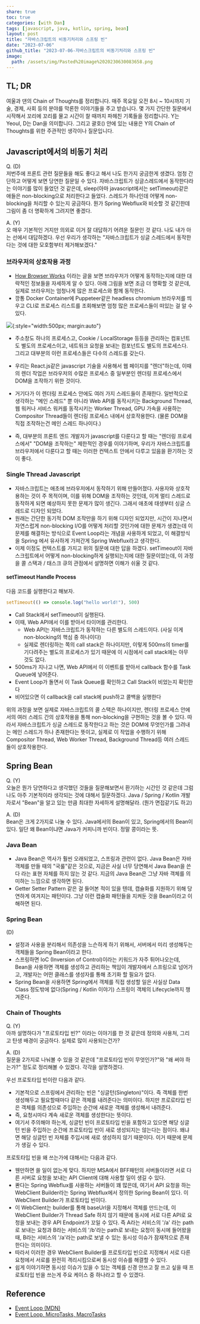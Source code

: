 ```yaml
---  
share: true  
toc: true  
categories: [with Dan]  
tags: [javascript, java, kotlin, spring, bean]  
layout: post  
title: "자바스크립트의 비동기처리와 스프링 빈"  
date: "2023-07-06"  
github_title: "2023-07-06-자바스크립트의 비동기처리와 스프링 빈"  
image:  
  path: /assets/img/Pasted%20image%2020230630083658.png  
---  
```

  
## TL; DR  
  
여울과 댄의 Chain of Thoughts를 정리합니다. 매주 목요일 오전 8시 ~ 10시까지 기술, 경제, 사회 등의 분야를 막론한 이야기들을 주고 받습니다. 몇 가지 간단한 질문에서 시작해서 꼬리에 꼬리를 물고 시간이 찰 때까지 파헤친 기록들을 정리합니다. Y는 Yeoul, D는 Dan을 의미합니다. 그리고 괄호() 안에 있는 내용은 Y의 Chain of Thoughts를 위한 주관적인 생각이나 질문입니다.  
  
## Javascript에서의 비동기 처리  
  
Q. (D)  
저번주에 프론트 관련 질문들을 해도 좋다고 해서 나도 한가지 궁금한게 생겼다. 엄청 간단하고 어떻게 보면 당연한 질문일 수 있다. 자바스크립트가 싱글스레드에서 동작한다라는 이야기를 많이 들었던 것 같은데, sleep(아마 javascript에서는 setTimeout)같은 애들은 non-blocking으로 처리한다고 들었다. 스레드가 하나인데 어떻게 non-blocking을 처리할 수 있는지 궁금하다. 뭔가 Spring Webflux와 비슷할 것 같긴한데 그림이 좀 더 명확하게 그려지면 좋겠다.  
  
A. (Y)  
오 매우 기본적인 거지만 의외로 이거 잘 대답하기 어려운 질문인 것 같다. 나도 내가 아는 선에서 대답하겠다. 우선 우리가 생각하는 "자바스크립트가 싱글 스레드에서 동작한다는 것에 대한 모호함부터 제거해보겠다."  
  
### 브라우저의 상호작용 과정  
- [How Browser Works](https://d2.naver.com/helloworld/59361) 이라는 글을 보면 브라우저가 어떻게 동작하는지에 대한 대략적인 정보들을 자세하게 알 수 있다. 아래 그림을 보면 조금 더 명확할 것 같은데, 실제로 브라우저는 엄청나게 많은 프로세스와 함께 동작한다.   
- 깡통 Docker Container에 Puppeteer같은 headless chromium 브라우저를 띄우고 CLI로 프로세스 리스트를 조회해보면 엄청 많은 프로세스들이 떠있는 걸 알 수 있다.  
  
![](Pasted%20image%2020230707083818.png){:style="width:500px; margin:auto"}  
  
  
- 주소창도 하나의 프로세스고, Cookie / LocalStorage 등등을 관리하는 컴포넌트도 별도의 프로세스이고, 네트워크 요청을 보내는 컴포넌트도 별도의 프로세스다. 그리고 대부분의 이런 프로세스들은 다수의 스레드를 갖는다.  
  
- 우리는 React.js같은 javascript 기술을 사용해서 웹 페이지를 "렌더"하는데, 이때의 렌더 작업은 브라우저의 수많은 프로세스 중 일부분인 렌더링 프로세스에서 DOM을 조작하기 위한 것이다.   
- 거기다가 이 렌더링 프로세스 안에도 여러 가지 스레드들이 존재한다. 일반적으로 생각하는 "메인 스레드" 뿐 아니라 Web API를 동작시키는 Background Thread, 웹 워커나 서비스 워커를 동작시키는 Worker Thread, GPU 가속을 사용하는 Compositor Thread들이 렌더링 프로세스 내에서 상호작용한다. (물론 DOM을 직접 조작하는건 메인 스레드 하나이다.)  
- 즉, 대부분의 프론트 엔드 개발자가 javascript를 다룬다고 할 때는 "렌더링 프로세스에서" "DOM을 조작하는" 제한적인 경우를 이야기하며, 우리가 자바스크립트를 브라우저에서 다룬다고 할 때는 이러한 컨텍스트 안에서 다루고 있음을 환기하는 것이 좋다.   
  
### Single Thread Javascript  
- 자바스크립트는 애초에 브라우저에서 동작하기 위해 만들어졌다. 사용자와 상호작용하는 것이 주 목적이며, 이를 위해 DOM을 조작하는 것인데, 이게 멀티 스레드로 동작하게 되면 예상하지 못한 문제가 많이 생긴다. 그래서 애초에 태생부터 싱글 스레드로 디자인 되었다.   
- 원래는 간단한 동기적 DOM 조작만을 하기 위해 디자인 되었지만, 시간이 지나면서 자연스럽게 non-blocking I/O를 어떻게 처리할 것인가에 대한 문제가 생겼는데 이 문제를 해결하는 방식으로 Event Loop라는 개념을 사용하게 되었고, 이 해결방식을 Spring 에서 유사하게 가져간게 Spring Webflux라고 생각한다.  
- 이제 이정도 컨텍스트를 가지고 위의 질문에 대한 답을 하겠다. setTimeout이 자바스크립트에서 어떻게 non-blocking하게 실행되는지에 대한 질문이었는데, 이 과정을 콜 스택과 / 태스크 큐의 관점에서 설명하면 이해가 쉬울 것 같다.  
  
#### setTimeout Handle Process  
다음 코드를 실행한다고 해보자.  
```javascript  
setTimeout(() => console.log("hello world!"), 500)  
```  
  
- Call Stack에서 setTimeout이 실행된다.   
- 이때, Web API에서 이를 받아서 타이머를 관리한다.  
	- Web API는 자바스크립트가 동작하는  다른 별도의 스레드이다. (사실 이게 non-blocking의 핵심 중 하나이다)  
	- 실제로 렌더링하는 쪽의 call stack은 하나이지만, 이렇게 500ms의 timer를 기다려주는 별도의 프로세스가 있기 때문에 이 시점에서 call stack에는 아무 것도 없다.   
- 500ms가 지나고 나면, Web API에서 이 이벤트를 받아서 callback 함수를 Task Queue에 넣어준다.  
- Event Loop가 돌면서 이 Task Queue를 확인하고 Call Stack이 비었는지 확인한다  
- 비어있으면 이 callback을 call stack에 push하고 콜백을 실행한다  
  
위의 과정을 보면 실제로 자바스크립트의 콜 스택은 하나이지만, 렌더링 프로세스 안에서의 여러 스레드 간의 상호작용을 통해 non-blocking을 구현하는 것을 볼 수 있다. 따라서 자바스크립트가 싱글 스레드로 동작한다고 하는 것은 DOM에 무엇인가를 그려내는 메인 스레드가 하나 존재한다는 뜻이고, 실제로 이 작업을 수행하기 위해 Compositor Thread, Web Worker Thread, Background Thread등 여러 스레드들이 상호작용한다.   
  
  
  
## Spring Bean  
  
Q. (Y)   
오늘은 뭔가 당연하다고 생각했던 것들을 질문해보면서 환기하는 시간인 것 같은데 그럼 나도 아주 기본적이라 생각되는 것에 대해서 질문하겠다. Java / Spring / Kotlin 개발자로서 "Bean"을 알고 있는 만큼 최대한 자세하게 설명해달라. (뭔가 면접같기도 하고)  
  
A. (D)  
Bean은 크게 2가지로 나눌 수 있다. Java에서의 Bean이 있고, Spring에서의 Bean이 있다. 일단 왜 Bean이냐면 Java가 커피니까 빈이다. 정말 콩이라는 뜻.  
  
### Java Bean  
- Java Bean은 역사가 훨씬 오래되었고, 스프링과 관련이 없다. Java Bean은 자바 객체를 만들 때의 "국룰"같은 것으로, 지금은 사실 너무 당연해서 Java Bean을 쓴다 라는 표현 자체를 하지 않는 것 같다. 지금의 Java Bean은 그냥 자바 객체를 의미하는 느낌으로 생각하면 된다.  
- Getter Setter Pattern 같은 걸 들어본 적이 있을 텐데, 캡슐화를 지원하기 위해 당연하게 여겨지는 패턴이다. 그냥 이런 캡슐화 패턴들을 지켜둔 것을 Bean이라고 이해하면 된다.  
  
### Spring Bean  
  
(D)  
- 설정과 사용을 분리해서 의존성을 느슨하게 하기 위해서, 서버에서 미리 생성해두는 객체들을 Spring Bean이라고 한다.   
- 스프링하면 IoC (Inversion of Control)이라는 키워드가 자주 튀어나오는데, Bean을 사용하면 객체를 생성하고 관리하는 책임이 개발자에서 스프링으로 넘어가고, 개발자는 어떤 클래스를 생성자를 통해 초기화 할 필요가 없다.  
- Spring Bean을 사용하면 Spring에서 객체를 직접 생성할 일은 사실상 Data Class 정도밖에 없다(Spring / Kotlin 이야기) 스프링이 객체의 Lifecycle까지 챙겨준다.  
  
  
### Chain of Thoughts  
  
Q. (Y)  
아까 설명하다가 "프로토타입 빈?" 이라는 이야기를 한 것 같은데 정의와 사용처, 그리고 탄생 배경이 궁금하다. 실제로 많이 사용되는건가?  
  
A. (D)  
질문을 2가지로 나눠볼 수 있을 것 같은데 "프로토타입 빈이 무엇인가?"와 "왜 써야 하는가?" 정도로 정리해볼 수 있겠다. 각각을 설명하겠다.  
  
우선 프로토타입 빈이란 다음과 같다.  
- 기본적으로 스프링에서 관리하는 빈은 "싱글턴(Singleton)"이다. 즉 객체를 한번 생성해두고 필요할때마다 같은 객체를 내려준다는 의미이다. 하지만 프로로타입 빈은 객체를 의존성으로 주입하는 순간에 새로운 객체를 생성해서 내려준다.  
- 즉, 요청시마다 계속 새로운 객체를 생성한다는 뜻이다.  
- 여기서 주의해야 하는게, 싱글턴 빈이 프로토타입 빈을 포함하고 있으면 해당 싱글턴 빈을 주입하는 순간에 프로토타입 빈이 새로 생성되지는 않는다는 점이다. 왜냐면 해당 싱글턴 빈 자체를 주입시에 새로 생성하지 않기 때문이다. 이거 때문에 문제가 생길 수 있다.  
  
프로토타입 빈을 왜 쓰는가에 대해서는 다음과 같다.  
- 웬만하면 쓸 일이 없는게 맞다. 하지만 MSA에서 BFF패턴의 서버들이라면 서로 다른 서버로 요청을 보내는 API Client에 대해 사용할 일이 생길 수 있다.  
- 콴다는 Spring Webflux를 사용하는 서버들이 꽤 많은데, 여기서 API 요청을 하는 WebClient Builder라는 Spring Webflux에서 정의한 Spring Bean이 있다. 이 WebClient Builder가 프로토타입 빈이다.  
- 이 WebClient는 builder를 통해 baseUrl을 지정해서 객체를 만드는데, 이 WebClient Builder가 Thread Safe 하지 않기 때문에 동시에 서로 다른 API로 요청을 보내는 경우 API Endpoint가 꼬일 수 있다. 즉 A라는 서비스의 '/a' 라는 path로 보내는 요청과 B라는 서비스의 '/b'라는 path로 보내는 요청이 동시에 들어왔을 때, B라는 서비스의 '/a'라는 path로 보낼 수 있는 동시성 이슈가 잠재적으로 존재한다는 의미이다.  
- 따라서 이러한 경우 WebClient Builder를 프로토타입 빈으로 지정해서 서로 다른 요청에서 서로를 완전히 격리시킴으로써 동시성 이슈를 해결할 수 있다.   
- 쉽게 이야기하면 동시성 이슈가 있을 수 있는 객체를 신경 안쓰고 잘 쓰고 싶을 때 프로토타입 빈을 쓰는게 주요 케이스 중 하나라고 할 수 있겠다.  
  
  
## Reference  
- [Event Loop (MDN)](https://developer.mozilla.org/ko/docs/Web/JavaScript/Event_loop)  
- [Event Loop, MicroTasks, MacroTasks](https://javascript.info/event-loop)  
  
